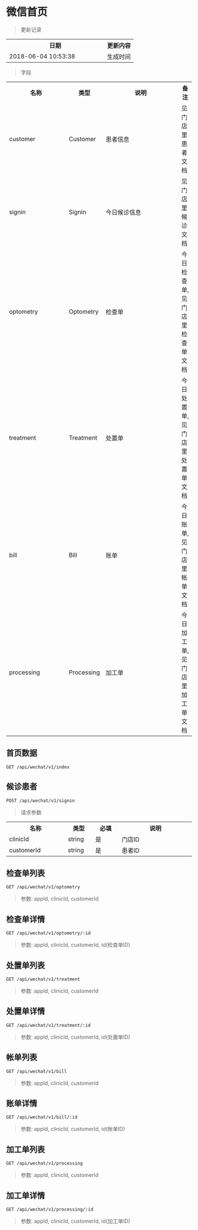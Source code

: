 # 微信首页

> 更新记录

<table>
    <tr>
        <th style="width:250px;">日期</th>
        <th>更新内容</th>
    </tr>
    <tr>
        <td>2018-06-04 10:53:38</td>
        <td>生成时间</td>
    </tr>
</table>

> 字段

<table>
    <tr>
        <th style="width:150px;">名称</th>
        <th style="width:60px;">类型</th>
        <th style="width:200px;">说明</th>
        <th>备注</th>
    </tr>
    <tr>
        <td>customer</td>
        <td>Customer</td>
        <td>患者信息</td>
        <td>见门店里患者文档</td>
    </tr>
    <tr>
        <td>signin</td>
        <td>Signin</td>
        <td>今日候诊信息</td>
        <td>见门店里候诊文档</td>
    </tr>
    <tr>
        <td>optometry</td>
        <td>Optometry</td>
        <td>检查单</td>
        <td>今日检查单, 见门店里检查单文档</td>
    </tr>
    <tr>
        <td>treatment</td>
        <td>Treatment</td>
        <td>处置单</td>
        <td>今日处置单, 见门店里处置单文档</td>
    </tr>
    <tr>
        <td>bill</td>
        <td>Bill</td>
        <td>账单</td>
        <td>今日账单, 见门店里帐单文档</td>
    </tr>
    <tr>
        <td>processing</td>
        <td>Processing</td>
        <td>加工单</td>
        <td>今日加工单, 见门店里加工单文档</td>
    </tr>
</table>

## 首页数据

```
GET /api/wechat/v1/index
```

## 候诊患者

```
POST /api/wechat/v1/signin
```

>请求参数
<table>
    <tr>
        <th style="width:150px;">名称</th>
        <th style="width:60px;">类型</th>
        <th style="width:60px;">必填</th>
        <th style="width:200px;">说明</th>
    </tr>
    <tr>
        <td>clinicId</td>
        <td>string</td>
        <td>是</td>
        <td>门店ID</td>
    </tr>
    <tr>
        <td>customerId</td>
        <td>string</td>
        <td>是</td>
        <td>患者ID</td>
    </tr>
</table>


## 检查单列表

```
GET /api/wechat/v1/optometry
```

>参数: appId, clinicId, customerId

## 检查单详情

```
GET /api/wechat/v1/optometry/:id
```

>参数: appId, clinicId, customerId, id(检查单ID)


## 处置单列表

```
GET /api/wechat/v1/treatment
```

>参数: appId, clinicId, customerId

## 处置单详情

```
GET /api/wechat/v1/treatment/:id
```

>参数: appId, clinicId, customerId, id(处置单ID)


## 帐单列表

```
GET /api/wechat/v1/bill
```

>参数: appId, clinicId, customerId

## 账单详情

```
GET /api/wechat/v1/bill/:id
```

>参数: appId, clinicId, customerId, id(帐单ID)

## 加工单列表

```
GET /api/wechat/v1/processing
```

>参数: appId, clinicId, customerId

## 加工单详情

```
GET /api/wechat/v1/processing/:id
```

>参数: appId, clinicId, customerId, id(加工单ID)
